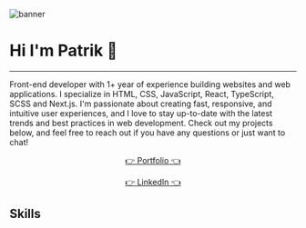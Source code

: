 ![banner](https://user-images.githubusercontent.com/67468836/227903231-bb1183a1-f35c-439b-8eae-5a3c1f0a1731.png)
# Hi I'm Patrik 👋
---
Front-end developer with 1+ year of experience building websites and web applications. I specialize in HTML, CSS, JavaScript, React, TypeScript, SCSS and Next.js. I'm passionate about creating fast, responsive, and intuitive user experiences, and I love to stay up-to-date with the latest trends and best practices in web development. Check out my projects below, and feel free to reach out if you have any questions or just want to chat!

<p align="center">
<a target="_blank" href="https://www.patrikp.dev/">👉 Portfolio 👈</a>   
  </p>
  <p align="center">
<a target="_blank" href="https://www.linkedin.com/in/patrikpotocny">👉 LinkedIn 👈</a>
</p>

## Skills
<p align="center">
<img alt="" src="https://img.shields.io/badge/HTML5-E34F26?style=for-the-badge&logo=html5&logoColor=white" />
<img alt="" src="https://img.shields.io/badge/CSS3-1572B6?style=for-the-badge&logo=css3&logoColor=white" />
<img alt="" src="https://img.shields.io/badge/JavaScript-F7DF1E?style=for-the-badge&logo=javascript&logoColor=black" />
<img alt="" src="https://img.shields.io/badge/TypeScript-007ACC?style=for-the-badge&logo=typescript&logoColor=white" />
<img alt="" src="https://img.shields.io/badge/Sass-CC6699?style=for-the-badge&logo=sass&logoColor=white" />
<img alt="" src="https://img.shields.io/badge/React-20232A?style=for-the-badge&logo=react&logoColor=61DAFB" />
<img alt="" src="https://img.shields.io/badge/-Next.js-000000?style=for-the-badge&logo=nextdotjs&logoColor=white" />
<img alt="" src="https://img.shields.io/badge/Jest-323330?style=for-the-badge&logo=Jest&logoColor=white" />
<img alt="" src="https://img.shields.io/badge/GIT-E44C30?style=for-the-badge&logo=git&logoColor=white" />
<img alt="" src="https://img.shields.io/badge/-Firebase-ffcb2f?style=for-the-badge&logo=firebase&logoColor=black" />
</p>
